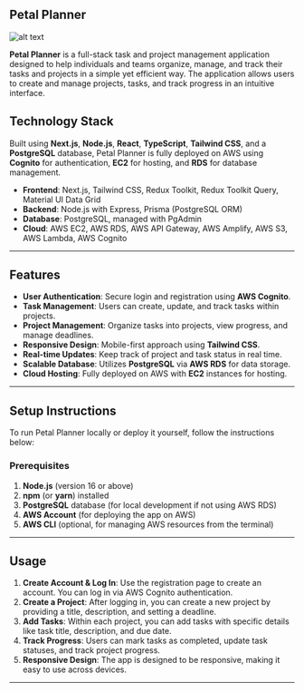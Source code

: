 ## Petal Planner
![alt text](https://github.com/adri-ayala/Petal-Planner/blob/img/petalplanimg.png?raw=true)


**Petal Planner** is a full-stack task and project management application designed to help individuals and teams organize, manage, and track their tasks and projects in a simple yet efficient way. The application allows users to create and manage projects, tasks, and track progress in an intuitive interface.

## Technology Stack

Built using **Next.js**, **Node.js**, **React**, **TypeScript**, **Tailwind CSS**, and a **PostgreSQL** database, Petal Planner is fully deployed on AWS using **Cognito** for authentication, **EC2** for hosting, and **RDS** for database management.

- **Frontend**: Next.js, Tailwind CSS, Redux Toolkit, Redux Toolkit Query, Material UI Data Grid
- **Backend**: Node.js with Express, Prisma (PostgreSQL ORM)
- **Database**: PostgreSQL, managed with PgAdmin
- **Cloud**: AWS EC2, AWS RDS, AWS API Gateway, AWS Amplify, AWS S3, AWS Lambda, AWS Cognito

---

## Features

- **User Authentication**: Secure login and registration using **AWS Cognito**.
- **Task Management**: Users can create, update, and track tasks within projects.
- **Project Management**: Organize tasks into projects, view progress, and manage deadlines.
- **Responsive Design**: Mobile-first approach using **Tailwind CSS**.
- **Real-time Updates**: Keep track of project and task status in real time.
- **Scalable Database**: Utilizes **PostgreSQL** via **AWS RDS** for data storage.
- **Cloud Hosting**: Fully deployed on AWS with **EC2** instances for hosting.

---

## Setup Instructions

To run Petal Planner locally or deploy it yourself, follow the instructions below:

### Prerequisites

1. **Node.js** (version 16 or above)
2. **npm** (or **yarn**) installed
3. **PostgreSQL** database (for local development if not using AWS RDS)
4. **AWS Account** (for deploying the app on AWS)
5. **AWS CLI** (optional, for managing AWS resources from the terminal)
   
---

## Usage

1. **Create Account & Log In**: Use the registration page to create an account. You can log in via AWS Cognito authentication.
2. **Create a Project**: After logging in, you can create a new project by providing a title, description, and setting a deadline.
3. **Add Tasks**: Within each project, you can add tasks with specific details like task title, description, and due date.
4. **Track Progress**: Users can mark tasks as completed, update task statuses, and track project progress.
5. **Responsive Design**: The app is designed to be responsive, making it easy to use across devices.

---
